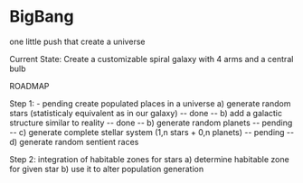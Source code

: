 # BigBang
one little push that create a universe

Current State:
Create a customizable spiral galaxy with 4 arms and a central bulb

ROADMAP

Step 1: - pending create populated places in a universe 
a) generate random stars (statisticaly equivalent as in our galaxy) -- done --
b) add a galactic structure similar to reality -- done --
b) generate random planets -- pending --
c) generate complete stellar system (1,n stars + 0,n planets) -- pending --
d) generate random sentient races

Step 2: integration of habitable zones for stars 
a) determine habitable zone for given star 
b) use it to alter population generation

